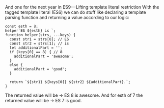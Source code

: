 And one for the next year in ES9 — Lifting template literal restriction With the tagged template
literal (ES6) we can do stuff like declaring a template parsing function and returning a value
according to our logic:

```
const esth = 8;
helper`ES ${esth} is `;
function helper(strs, ...keys) {
  const str1 = strs[0]; // ES
  const str2 = strs[1]; // is
  let additionalPart = '';
  if (keys[0] == 8) { // 8
    additionalPart = 'awesome';
  }
  else {
    additionalPart = 'good';
  }

  return `${str1} ${keys[0]} ${str2} ${additionalPart}.`;
}
```

The returned value will be → ES 8 is awesome. And for esth of 7 the returned value will be → ES 7 is
good.
